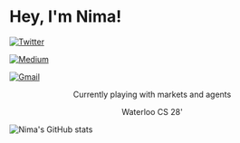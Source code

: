 <h1>Hey, I'm Nima! </h1>

  

<p  align="center">


<a  href="https://twitter.com/PourjafarNima"><img  src="https://img.shields.io/badge/-pourjafarnima-628FDB?style=for-the-badge&amp;logo=Twitter&amp;logoColor=white&amp;link=https://twitter.com/PourjafarNima"  alt="Twitter"></a>

<a  href="https://nimapourjafar.medium.com/"><img  src="https://img.shields.io/badge/-nimapourjafar-2A3752?style=for-the-badge&amp;logo=Medium&amp;logoColor=white&amp;link=https://nimapourjafar.medium.com/"  alt="Medium"></a>

<a  href="mailto:nima.pourjafar123@gmail.com"><img  src="https://img.shields.io/badge/-nima.pourjafar123@gmail.com-610cff?style=for-the-badge&amp;logo=Gmail&amp;logoColor=white&amp;link=mailto:nima.pourjafar123@gmail.com"  alt="Gmail"></a>

</p>

<p  align="center">Currently playing with markets and agents</p>

<p  align="center">Waterloo CS 28'</p>
  

![Nima's GitHub stats](https://github-readme-stats.vercel.app/api?username=nimapourjafar&count_private=true&theme=tokyonight)

  
